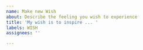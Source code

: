 ```yaml
---
name: Make new Wish
about: Describe the feeling you wish to experience
title: 'My wish is to inspire ... '
labels: WISH
assignees: ''

---
```



